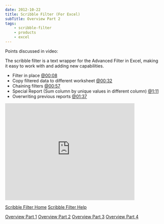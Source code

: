 ```yaml
---
date: 2012-10-22
title: Scribble Filter (For Excel)
subTitle: Overview Part 2
tags:
    - scribble-filter
    - products
    - excel
---
```


Points discussed in video:

The scribble filter is a text wrapper for the Advanced Filter in Excel, making it easy to work with and adding new capabilities.

<ul>
<li>Filter in place <a href="http://www.youtube.com/watch?v=vB1xfKitdJQ&feature=player_detailpage#t=8s">@00:08</a></li>
<li>Copy filtered data to different worksheet <a href="http://www.youtube.com/watch?v=vB1xfKitdJQ&feature=player_detailpage#t=32s">@00:32</a></li>
<li>Chaining filters <a href="http://www.youtube.com/watch?v=vB1xfKitdJQ&feature=player_detailpage#t=57s">@00:57</a></li>
<li>Special Report (Sum column by unique values in different column) <a href="http://www.youtube.com/watch?v=vB1xfKitdJQ&feature=player_detailpage#t=71s">@1:11</a></li>
<li>Overwriting previous reports <a href="http://www.youtube.com/watch?v=vB1xfKitdJQ&feature=player_detailpage#t=97s">@01:37</a></li>
</ul>

<iframe width="420" height="315" src="http://www.youtube.com/embed/vB1xfKitdJQ" frameborder="0" allowfullscreen></iframe>

<a href="http://wp.me/P26YjB-7Z">Scribble Filter Home</a>
<a href="http://wp.me/P26YjB-82">Scribble Filter Help</a>

<a href="http://wp.me/p26YjB-85">Overview Part 1</a>
<a href="http://wp.me/p26YjB-8o">Overview Part 2</a>
<a href="http://wp.me/p26YjB-8s">Overview Part 3</a>
<a href="http://wp.me/p26YjB-8Y">Overview Part 4</a>

